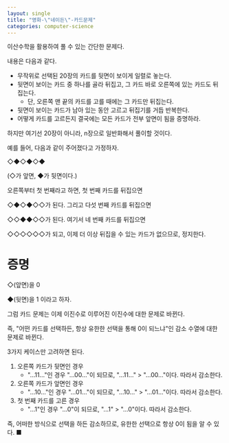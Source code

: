 ```yaml
---
layout: single
title: "영화-\"네이든\"-카드문제"
categories: computer-science
---
```


이산수학을 활용하여 풀 수 있는 간단한 문제다.

내용은 다음과 같다.

- 무작위로 선택된 20장의 카드를 뒷면이 보이게 일렬로 놓는다.
- 뒷면이 보이는 카드 중 하나를 골라 뒤집고, 그 카드 바로 오른쪽에 있는 카드도 뒤집는다.
    - 단, 오른쪽 맨 끝의 카드를 고를 때에는 그 카드만 뒤집는다.
- 뒷면이 보이는 카드가 남아 있는 동안 고르고 뒤집기를 거듭 반복한다.
- 어떻게 카드를 고르든지 결국에는 모든 카드가 전부 앞면이 됨을 증명하라.

하지만 여기선 20장이 아니라, n장으로 일반화해서 풀이할 것이다.

예를 들어, 다음과 같이 주어졌다고 가정하자.

◇◆◇◆◇◆

(◇가 앞면, ◆가 뒷면이다.)

오른쪽부터 첫 번째라고 하면, 첫 번째 카드를 뒤집으면

◇◆◇◆◇◇가 된다. 그리고 다섯 번째 카드를 뒤집으면

◇◇◆◆◇◇가 된다. 여기서 네 번째 카드를 뒤집으면

◇◇◇◇◇◇가 되고, 이제 더 이상 뒤집을 수 있는 카드가 없으므로, 정지한다.

# 증명

◇(앞면)을 0

◆(뒷면)을 1
이라고 하자.

그럼 카드 문제는 이제 이진수로 이루어진 이진수에 대한 문제로 바뀐다.

즉, "어떤 카드를 선택하든, 항상 유한한 선택을 통해 0이 되느냐"인 감소 수열에 대한 문제로 바뀐다.

3가지 케이스만 고려하면 된다.

1. 오른쪽 카드가 뒷면인 경우
    - "...11..."인 경우 "...00..."이 되므로, "...11..." > "...00..."이다. 따라서 감소한다.
2. 오른쪽 카드가 앞면인 경우
    - "...10..."인 경우 "...01..."이 되므로, "...10..." > "...01..."이다. 따라서 감소한다.
3. 첫 번째 카드를 고른 경우
    - "...1"인 경우 "...0"이 되므로, "...1" > "...0"이다. 따라서 감소한다.

즉, 어떠한 방식으로 선택을 하든 감소하므로, 유한한 선택으로 항상 0이 됨을 알 수 있다. ■